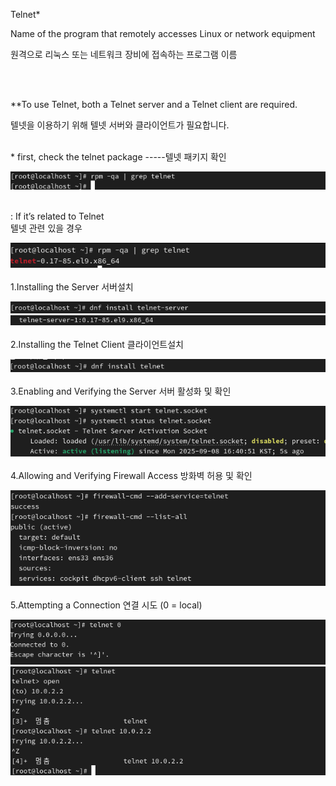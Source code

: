 Telnet*

Name of the program that remotely accesses Linux or network equipment

원격으로 리눅스 또는 네트워크 장비에 접속하는 프로그램 이름

<br>
<br>

**To use Telnet, both a Telnet server and a Telnet client are required. 

텔넷을 이용하기 위해 텔넷 서버와 클라이언트가 필요합니다.


<br>
* first, check the telnet package
  -----텔넷 패키지 확인

![image break](../Pictur/step1/telnet-0.png)  
<br>

: If it’s related to Telnet <br>
텔넷 관련 있을 경우

![image break](../Pictur/step1/telnet-1.png)  
<br>
1.Installing the Server 서버설치

![image break](../Pictur/step1/telnet-2.png)
![image break](../Pictur/step1/telnet-3.png)
<br>
<br>
2.Installing the Telnet Client 클라이언트설치 

![image break](../Pictur/step1/telnet-4.png)
<br>
<br>
3.Enabling and Verifying the Server 서버 활성화 및 확인

![image break](../Pictur/step1/telnet-5.png)
<br>
<br>
4.Allowing and Verifying Firewall Access 방화벽 허용 및 확인

![image break](../Pictur/step1/telnet-6.png)
<br>
<br>
5.Attempting a Connection 연결 시도 (0 = local)

![image break](../Pictur/step1/telnet-7.png)
![image break](../Pictur/step1/telnet-8.png)









 



